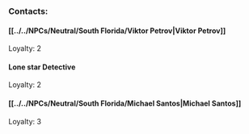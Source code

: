 
### Contacts:
#### [[../../NPCs/Neutral/South Florida/Viktor Petrov|Viktor Petrov]]
Loyalty: 2

#### Lone star Detective
Loyalty: 2

#### [[../../NPCs/Neutral/South Florida/Michael Santos|Michael Santos]]
Loyalty: 3

